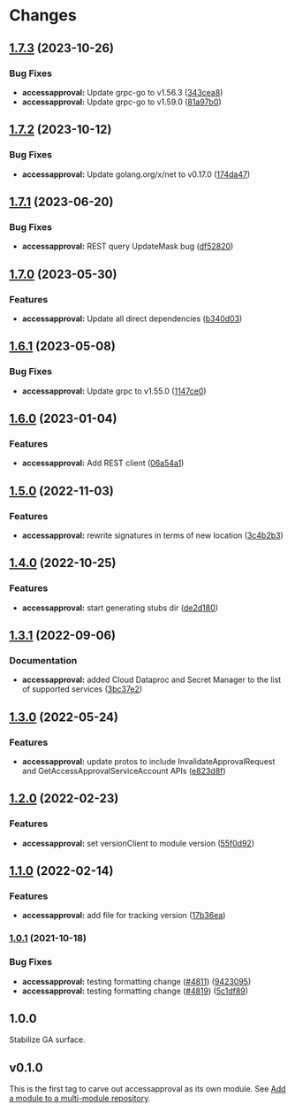 # Changes

## [1.7.3](https://github.com/googleapis/google-cloud-go/compare/accessapproval/v1.7.2...accessapproval/v1.7.3) (2023-10-26)


### Bug Fixes

* **accessapproval:** Update grpc-go to v1.56.3 ([343cea8](https://github.com/googleapis/google-cloud-go/commit/343cea8c43b1e31ae21ad50ad31d3b0b60143f8c))
* **accessapproval:** Update grpc-go to v1.59.0 ([81a97b0](https://github.com/googleapis/google-cloud-go/commit/81a97b06cb28b25432e4ece595c55a9857e960b7))

## [1.7.2](https://github.com/googleapis/google-cloud-go/compare/accessapproval/v1.7.1...accessapproval/v1.7.2) (2023-10-12)


### Bug Fixes

* **accessapproval:** Update golang.org/x/net to v0.17.0 ([174da47](https://github.com/googleapis/google-cloud-go/commit/174da47254fefb12921bbfc65b7829a453af6f5d))

## [1.7.1](https://github.com/googleapis/google-cloud-go/compare/accessapproval-v1.7.0...accessapproval/v1.7.1) (2023-06-20)


### Bug Fixes

* **accessapproval:** REST query UpdateMask bug ([df52820](https://github.com/googleapis/google-cloud-go/commit/df52820b0e7721954809a8aa8700b93c5662dc9b))

## [1.7.0](https://github.com/googleapis/google-cloud-go/compare/accessapproval/v1.6.1...accessapproval/v1.7.0) (2023-05-30)


### Features

* **accessapproval:** Update all direct dependencies ([b340d03](https://github.com/googleapis/google-cloud-go/commit/b340d030f2b52a4ce48846ce63984b28583abde6))

## [1.6.1](https://github.com/googleapis/google-cloud-go/compare/accessapproval/v1.6.0...accessapproval/v1.6.1) (2023-05-08)


### Bug Fixes

* **accessapproval:** Update grpc to v1.55.0 ([1147ce0](https://github.com/googleapis/google-cloud-go/commit/1147ce02a990276ca4f8ab7a1ab65c14da4450ef))

## [1.6.0](https://github.com/googleapis/google-cloud-go/compare/accessapproval/v1.5.0...accessapproval/v1.6.0) (2023-01-04)


### Features

* **accessapproval:** Add REST client ([06a54a1](https://github.com/googleapis/google-cloud-go/commit/06a54a16a5866cce966547c51e203b9e09a25bc0))

## [1.5.0](https://github.com/googleapis/google-cloud-go/compare/accessapproval/v1.4.0...accessapproval/v1.5.0) (2022-11-03)


### Features

* **accessapproval:** rewrite signatures in terms of new location ([3c4b2b3](https://github.com/googleapis/google-cloud-go/commit/3c4b2b34565795537aac1661e6af2442437e34ad))

## [1.4.0](https://github.com/googleapis/google-cloud-go/compare/accessapproval/v1.3.1...accessapproval/v1.4.0) (2022-10-25)


### Features

* **accessapproval:** start generating stubs dir ([de2d180](https://github.com/googleapis/google-cloud-go/commit/de2d18066dc613b72f6f8db93ca60146dabcfdcc))

## [1.3.1](https://github.com/googleapis/google-cloud-go/compare/accessapproval/v1.3.0...accessapproval/v1.3.1) (2022-09-06)


### Documentation

* **accessapproval:** added Cloud Dataproc and Secret Manager to the list of supported services ([3bc37e2](https://github.com/googleapis/google-cloud-go/commit/3bc37e28626df5f7ec37b00c0c2f0bfb91c30495))

## [1.3.0](https://github.com/googleapis/google-cloud-go/compare/accessapproval/v1.2.0...accessapproval/v1.3.0) (2022-05-24)


### Features

* **accessapproval:** update protos to include InvalidateApprovalRequest and GetAccessApprovalServiceAccount APIs ([e823d8f](https://github.com/googleapis/google-cloud-go/commit/e823d8fdc5daffc92b2ca4f615a3a324d60c0ed4))

## [1.2.0](https://github.com/googleapis/google-cloud-go/compare/accessapproval/v1.1.0...accessapproval/v1.2.0) (2022-02-23)


### Features

* **accessapproval:** set versionClient to module version ([55f0d92](https://github.com/googleapis/google-cloud-go/commit/55f0d92bf112f14b024b4ab0076c9875a17423c9))

## [1.1.0](https://github.com/googleapis/google-cloud-go/compare/accessapproval/v1.0.1...accessapproval/v1.1.0) (2022-02-14)


### Features

* **accessapproval:** add file for tracking version ([17b36ea](https://github.com/googleapis/google-cloud-go/commit/17b36ead42a96b1a01105122074e65164357519e))

### [1.0.1](https://www.github.com/googleapis/google-cloud-go/compare/accessapproval/v1.0.0...accessapproval/v1.0.1) (2021-10-18)


### Bug Fixes

* **accessapproval:** testing formatting change ([#4811](https://www.github.com/googleapis/google-cloud-go/issues/4811)) ([9423095](https://www.github.com/googleapis/google-cloud-go/commit/942309522c7d12463bfe9d30fddbea5c8dcf0aec))
* **accessapproval:** testing formatting change ([#4819](https://www.github.com/googleapis/google-cloud-go/issues/4819)) ([5c1df89](https://www.github.com/googleapis/google-cloud-go/commit/5c1df8940048dbee7cac2d238892818993776bfe))

## 1.0.0

Stabilize GA surface.

## v0.1.0

This is the first tag to carve out accessapproval as its own module. See
[Add a module to a multi-module repository](https://github.com/golang/go/wiki/Modules#is-it-possible-to-add-a-module-to-a-multi-module-repository).
